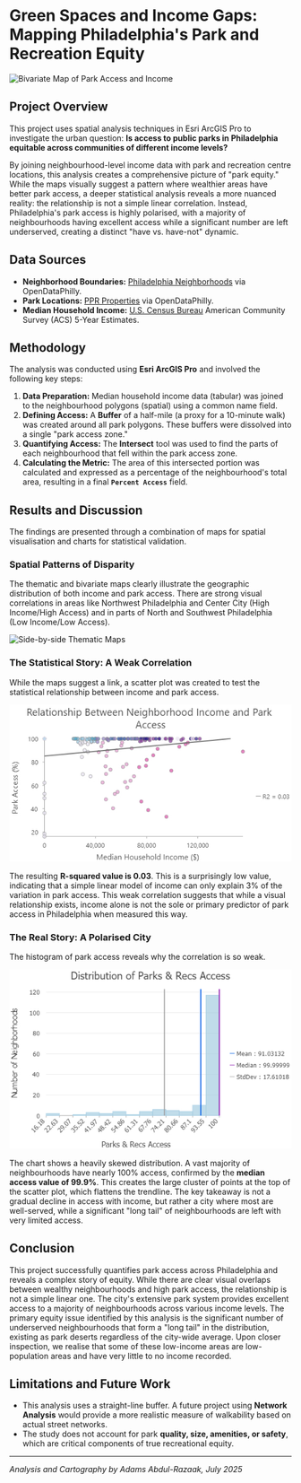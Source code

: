 # Green Spaces and Income Gaps: Mapping Philadelphia's Park and Recreation Equity

![Bivariate Map of Park Access and Income](Results_Pictures/Parks%20&%20Rec%20Equity%20Map%201.png)

## Project Overview

This project uses spatial analysis techniques in Esri ArcGIS Pro to investigate the urban question: **Is access to public parks in Philadelphia equitable across communities of different income levels?**

By joining neighbourhood-level income data with park and recreation centre locations, this analysis creates a comprehensive picture of "park equity." While the maps visually suggest a pattern where wealthier areas have better park access, a deeper statistical analysis reveals a more nuanced reality: the relationship is not a simple linear correlation. Instead, Philadelphia's park access is highly polarised, with a majority of neighbourhoods having excellent access while a significant number are left underserved, creating a distinct "have vs. have-not" dynamic.

## Data Sources

*   **Neighborhood Boundaries:** [Philadelphia Neighborhoods](https://www.opendataphilly.org/dataset/philadelphia-neighborhoods) via OpenDataPhilly.
*   **Park Locations:** [PPR Properties](https://www.opendataphilly.org/dataset/ppr-properties) via OpenDataPhilly.
*   **Median Household Income:** [U.S. Census Bureau](https://www.census.gov/programs-surveys/acs) American Community Survey (ACS) 5-Year Estimates.

## Methodology

The analysis was conducted using **Esri ArcGIS Pro** and involved the following key steps:

1.  **Data Preparation:** Median household income data (tabular) was joined to the neighbourhood polygons (spatial) using a common name field.
2.  **Defining Access:** A **Buffer** of a half-mile (a proxy for a 10-minute walk) was created around all park polygons. These buffers were dissolved into a single "park access zone."
3.  **Quantifying Access:** The **Intersect** tool was used to find the parts of each neighbourhood that fell within the park access zone.
4.  **Calculating the Metric:** The area of this intersected portion was calculated and expressed as a percentage of the neighbourhood's total area, resulting in a final **`Percent Access`** field.

## Results and Discussion

The findings are presented through a combination of maps for spatial visualisation and charts for statistical validation.

### Spatial Patterns of Disparity

The thematic and bivariate maps clearly illustrate the geographic distribution of both income and park access. There are strong visual correlations in areas like Northwest Philadelphia and Center City (High Income/High Access) and in parts of North and Southwest Philadelphia (Low Income/Low Access).

![Side-by-side Thematic Maps](Results_Pictures/Parks%20&%20Rec%20Equity%20Thematic%20Map%201.png)

### The Statistical Story: A Weak Correlation

While the maps suggest a link, a scatter plot was created to test the statistical relationship between income and park access.

![Scatter Plot of Income vs. Park Access](Results_Pictures/Park%20Equity%20Relationship%20Chart.jpg)

The resulting **R-squared value is 0.03**. This is a surprisingly low value, indicating that a simple linear model of income can only explain 3% of the variation in park access. This weak correlation suggests that while a visual relationship exists, income alone is not the sole or primary predictor of park access in Philadelphia when measured this way.

### The Real Story: A Polarised City

The histogram of park access reveals why the correlation is so weak.

![Histogram of Park Access](Results_Pictures/Park%20Equity%20Histogram.jpg)

The chart shows a heavily skewed distribution. A vast majority of neighbourhoods have nearly 100% access, confirmed by the **median access value of 99.9%**. This creates the large cluster of points at the top of the scatter plot, which flattens the trendline. The key takeaway is not a gradual decline in access with income, but rather a city where most are well-served, while a significant "long tail" of neighbourhoods are left with very limited access.

## Conclusion

This project successfully quantifies park access across Philadelphia and reveals a complex story of equity. While there are clear visual overlaps between wealthy neighbourhoods and high park access, the relationship is not a simple linear one. The city's extensive park system provides excellent access to a majority of neighbourhoods across various income levels. The primary equity issue identified by this analysis is the significant number of underserved neighbourhoods that form a "long tail" in the distribution, existing as park deserts regardless of the city-wide average. Upon closer inspection, we realise that some of these low-income areas are low-population areas and have very little to no income recorded.

## Limitations and Future Work

*   This analysis uses a straight-line buffer. A future project using **Network Analysis** would provide a more realistic measure of walkability based on actual street networks.
*   The study does not account for park **quality, size, amenities, or safety**, which are critical components of true recreational equity.

---
*Analysis and Cartography by Adams Abdul-Razaak, July 2025*
